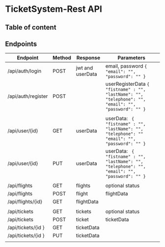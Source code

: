# TicketSystem-Rest API

## Table of content


## Endpoints
| Endpoint  | Method | Response | Parameters |
| ------------- | ------------- | ------------- | ------------- |
| /api/auth/login | POST | jwt and userData | email, password ```{ "email": "", "password": "" } ```|
| /api/auth/register  | POST |  | userRegisterData ``` { "fistname" : "", "lastName": "", "telephone": "", "email": "", "password": "" } ```| 
| |
| /api/user/{id} | GET | userData |userData: ``` { "fistname" : "", "lastName": "", "telephone": "" "email": "", "password": "" }```|
| /api/user/{id} | PUT | userData |userData: ``` { "fistname" : "", "lastName": "", "telephone": "", "email": "", "password": "" }```|
| |
| /api/flights | GET | flights | optional status |
| /api/flights | POST | flight | flightData |
| /api/flights/{id} | GET | flightData | |
| |
| /api/tickets | GET | tickets | optional status |
| /api/tickets | POST | ticket | ticketData|
| /api/tickets/{id } | GET | ticketData| |
| /api/tickets/{id } | PUT | ticketData| |
|||||

##

